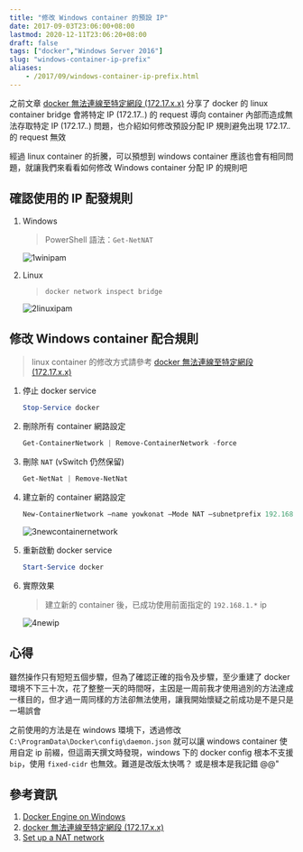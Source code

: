 ```yaml
---
title: "修改 Windows container 的預設 IP"
date: 2017-09-03T23:06:00+08:00
lastmod: 2020-12-11T23:06:20+08:00
draft: false
tags: ["docker","Windows Server 2016"]
slug: "windows-container-ip-prefix"
aliases:
    - /2017/09/windows-container-ip-prefix.html
---
```

之前文章 [docker 無法連線至特定網段 (172.17.x.x)](/2017/09/docker-172-17-ip.html) 分享了 docker 的 linux container bridge 會將特定 IP (172.17.*.*) 的 request 導向 container 內部而造成無法存取特定 IP (172.17.*.*) 問題，也介紹如何修改預設分配 IP 規則避免出現 172.17.*.* 的 request 無效

經過 linux container 的折騰，可以預想到 windows container 應該也會有相同問題，就讓我們來看看如何修改 Windows container 分配 IP 的規則吧

## 確認使用的 IP 配發規則

1. Windows

    > PowerShell 語法：`Get-NetNAT`

    ![1winipam](https://user-images.githubusercontent.com/3851540/30004096-771006d4-90fb-11e7-88ed-1db22c5d9d39.png)

2. Linux

    > `docker network inspect bridge`

    ![2linuxipam](https://user-images.githubusercontent.com/3851540/30004097-7735f646-90fb-11e7-9f3b-b78fdbb18577.png)

## 修改 Windows container 配合規則

> linux container 的修改方式請參考 [docker 無法連線至特定網段 (172.17.x.x)](/2017/09/docker-172-17-ip.html)

1. 停止 docker service

    ```ps1
    Stop-Service docker
    ```

2. 刪除所有 container 網路設定

    ```ps1
    Get-ContainerNetwork | Remove-ContainerNetwork -force
    ```

3. 刪除 `NAT` (vSwitch 仍然保留)

    ```ps1
    Get-NetNat | Remove-NetNat
    ```

4. 建立新的 container 網路設定

    ```ps1
    New-ContainerNetwork –name yowkonat –Mode NAT –subnetprefix 192.168.1.0/24
    ```

    ![3newcontainernetwork](https://user-images.githubusercontent.com/3851540/30004098-7755c836-90fb-11e7-8b5a-b28530bd05c9.png)

5. 重新啟動 docker service

    ```ps1
    Start-Service docker
    ```

6. 實際效果

    > 建立新的 container 後，已成功使用前面指定的 `192.168.1.*` ip

    ![4newip](https://user-images.githubusercontent.com/3851540/30004099-775cd05e-90fb-11e7-99ef-89aada998b8b.png)

## 心得

雖然操作只有短短五個步驟，但為了確認正確的指令及步驟，至少重建了 docker 環境不下三十次，花了整整一天的時間呀，主因是一周前我才使用過別的方法達成一樣目的，但才過一周同樣的方法卻無法使用，讓我開始懷疑之前成功是不是只是一場誤會

之前使用的方法是在 windows 環境下，透過修改 `C:\ProgramData\Docker\config\daemon.json` 就可以讓 windows container 使用自定 ip 前綴，但這兩天撰文時發現，windows 下的 docker config 根本不支援 `bip`，使用 `fixed-cidr` 也無效。難道是改版太快嗎？ 或是根本是我記錯 @@"

## 參考資訊

1. [Docker Engine on Windows](https://docs.microsoft.com/en-us/virtualization/windowscontainers/manage-docker/configure-docker-daemon?WT.mc_id=DOP-MVP-5002594)
2. [docker 無法連線至特定網段 (172.17.x.x)](/2017/09/docker-172-17-ip.html)
3. [Set up a NAT network](https://docs.microsoft.com/en-us/virtualization/hyper-v-on-windows/user-guide/setup-nat-network?WT.mc_id=DOP-MVP-5002594)
